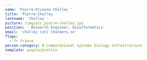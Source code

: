 ```yaml
---
name: 'Pierre-Etienne Cholley '
title: 'Pierre-Cholley '
lastname: 'Cholley '
picture: /img/pic_pierre-cholley.jpg
position: ' Research Engineer, bioinformatics'
email: 'cholley [at] chalmers.se'
flags:
  - fr France
person-category: N Computational systems biology infrastructure
template: people/profile
---
```


